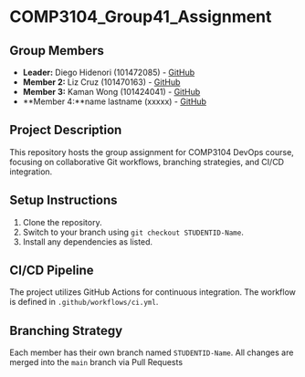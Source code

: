 # COMP3104_Group41_Assignment

## Group Members
- **Leader:** Diego Hidenori (101472085) - [GitHub](https://github.com/DiegoHidenori)
- **Member 2:** Liz Cruz (101470163) - [GitHub](https://github.com/qanntu)
- **Member 3:** Kaman Wong (101424041) - [GitHub](https://github.com/KamanWong0317) 
- **Member 4:**name lastname (xxxxx) - [GitHub](https://github.com/)

## Project Description
This repository hosts the group assignment for COMP3104 DevOps course, focusing on
collaborative Git workflows, branching strategies, and CI/CD integration.

## Setup Instructions
1. Clone the repository.
2. Switch to your branch using `git checkout STUDENTID-Name`.
3. Install any dependencies as listed.

## CI/CD Pipeline
The project utilizes GitHub Actions for continuous integration. The workflow is defined
in `.github/workflows/ci.yml`.

## Branching Strategy
Each member has their own branch named `STUDENTID-Name`. All changes are
merged into the `main` branch via Pull Requests
